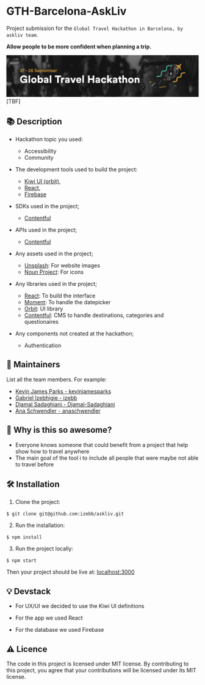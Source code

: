 # GTH-Barcelona-AskLiv
Project submission for the `Global Travel Hackathon in Barcelona, by askliv team`.

**Allow people to be more confident when planning a trip.**

![Add a screenshot from your project. For example the main website page.](https://raw.githubusercontent.com/Global-Travel-Hackathon/GTH-Location-TeamName/master/screenshots/Global-Travel-Hackathon-image.png)[TBF]

## :books: Description

* Hackathon topic you used: 
  * Accessibility 
  * Community

* The development tools used to build the project: 
  * [Kiwi UI (orbit)](https://orbit.kiwi/), 
  * [React](https://reactjs.org/), 
  * [Firebase](https://firebase.google.com)
  
* SDKs used in the project;
  * [Contentful](https://www.contentful.com/)
  
* APIs used in the project;
  * [Contentful](https://www.contentful.com/)

* Any assets used in the project;
  * [Unsplash](https://unsplash.com/): For website images
  * [Noun Project](https://thenounproject.com): For icons
  
* Any libraries used in the project;
  * [React](https://reactjs.org/): To build the interface
  * [Moment](https://momentjs.com/): To handle the datepicker
  * [Orbit](https://orbit.kiwi/): UI library
  * [Contentful](https://www.contentful.com/): CMS to handle destinations, categories and questionaires
  
* Any components not created at the hackathon;
  * Authentication

## :hugs: Maintainers

List all the team members. For example:
* [Kevin James Parks - kevinjamesparks](https://github.com/kevinjamesparks)
* [Gabriel Izebhigie - izebb](https://github.com/izebb)
* [Djamal Sadaghiani - Djamal-Sadaghiani](https://github.com/Djamal-Sadaghiani)
* [Ana Schwendler - anaschwendler](https://github.com/anaschwendler)


## :tada: Why is this so awesome?

* Everyone knows someone that could benefit from a project that help show how to travel anywhere
* The main goal of the tool i to include all people that were maybe not able to travel before

## :hammer_and_wrench: Installation

1. Clone the project:

```console
$ git clone git@github.com:izebb/askliv.git
```

2. Run the installation:

```
$ npm install
```

3. Run the project locally:

```console
$ npm start
```

Then your project should be live at: [localhost:3000](localhost:3000)

## :bulb: Devstack

* For UX/UI we decided to use the Kiwi UI definitions

* For the app we used React

* For the database we used Firebase

## :warning: Licence

The code in this project is licensed under MIT license. By contributing to this project, you agree that your contributions will be licensed under its MIT license.
